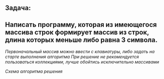 ## Задача: 
## Написать программу, которая из имеющегося массива строк формирует массив из строк, длина которых меньше либо равна 3 символа.
_Первоначальный массив можно ввести с клавиатуры, либо задать на старте выполнения алгоритма_
_При решение не рекомендуется пользоваться коллекциями, лучше обойтись исключительно массивами_

_Схема алгоритма решения_
